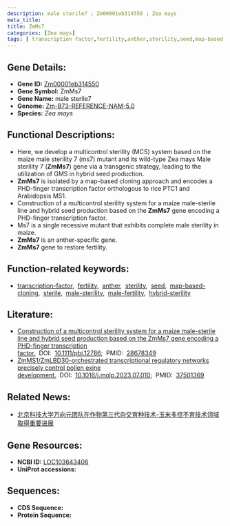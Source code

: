 ```yaml
---
description: male sterile7 ; Zm00001eb314550 ; Zea mays
meta_title:
title: ZmMs7
categories: [Zea mays]
tags: [ transcription factor,fertility,anther,sterility,seed,map-based cloning,sterile,male sterility,male fertility,hybrid sterility ]
---
```


## Gene Details:
- **Gene ID:**	[Zm00001eb314550](https://www.maizegdb.org/gene_center/gene/Zm00001eb314550)
- **Gene Symbol:** ZmMs7
- **Gene Name:** male sterile7
- **Genome:** [Zm-B73-REFERENCE-NAM-5.0](https://www.maizegdb.org/genome/assembly/Zm-B73-REFERENCE-NAM-5.0)
- **Species:** *Zea mays*

## Functional Descriptions:
   - Here, we develop a multicontrol sterility (MCS) system based on the maize male sterility 7 (ms7) mutant and its wild-type Zea mays Male sterility 7 (**ZmMs7**) gene via a transgenic strategy, leading to the utilization of GMS in hybrid seed production.
   - **ZmMs7** is isolated by a map-based cloning approach and encodes a PHD-finger transcription factor orthologous to rice PTC1 and Arabidopsis MS1.
   - Construction of a multicontrol sterility system for a maize male-sterile line and hybrid seed production based on the **ZmMs7** gene encoding a PHD-finger transcription factor.
   - Ms7 is a single recessive mutant that exhibits complete male sterility in maize.
   - **ZmMs7** is an anther-specific gene.
   - **ZmMs7** gene to restore fertility.

## Function-related keywords:
- [transcription-factor](/tags/transcription-factor/),&nbsp;&nbsp;[fertility](/tags/fertility/),&nbsp;&nbsp;[anther](/tags/anther/),&nbsp;&nbsp;[sterility](/tags/sterility/),&nbsp;&nbsp;[seed](/tags/seed/),&nbsp;&nbsp;[map-based-cloning](/tags/map-based-cloning/),&nbsp;&nbsp;[sterile](/tags/sterile/),&nbsp;&nbsp;[male-sterility](/tags/male-sterility/),&nbsp;&nbsp;[male-fertility](/tags/male-fertility/),&nbsp;&nbsp;[hybrid-sterility](/tags/hybrid-sterility/)

## Literature:
   - [Construction of a multicontrol sterility system for a maize male-sterile line and hybrid seed production based on the ZmMs7 gene encoding a PHD-finger transcription factor.]( https://onlinelibrary.wiley.com/doi/10.1111/pbi.12786)&nbsp;&nbsp;DOI:&nbsp;&nbsp;[10.1111/pbi.12786](https://onlinelibrary.wiley.com/doi/10.1111/pbi.12786);&nbsp;&nbsp;PMID:&nbsp;&nbsp;[28678349](https://pubmed.ncbi.nlm.nih.gov/28678349/)
   - [ZmMS1/ZmLBD30-orchestrated transcriptional regulatory networks precisely control pollen exine development.]( https://www.sciencedirect.com/science/article/pii/S1674205223002125?via%3Dihub)&nbsp;&nbsp;DOI:&nbsp;&nbsp;[10.1016/j.molp.2023.07.010](https://www.sciencedirect.com/science/article/pii/S1674205223002125?via%3Dihub);&nbsp;&nbsp;PMID:&nbsp;&nbsp;[37501369](https://pubmed.ncbi.nlm.nih.gov/37501369/)

## Related News:
   - [北京科技大学万向元团队在作物第三代杂交育种技术-玉米多控不育技术领域取得重要进展](https://mp.weixin.qq.com/s?__biz=MzIyOTY2NDYyNQ==&mid=2247485528&idx=1&sn=e03e8c863313714f8fc6d289d21d5117&chksm=e8be7a46dfc9f35070333dd46caaa75d75c9b1a32da8650c208ecf74d5f9e2f09d32a33bdd8e&scene=27#wechat_redirect)

## Gene Resources:
- **NCBI ID:** [LOC103643406](https://www.ncbi.nlm.nih.gov/gene/?term=LOC103643406)
- **UniProt accessions:** [](https://www.uniprot.org/uniprotkb//entry)



## Sequences:
- **CDS Sequence:**
- **Protein Sequence:**
